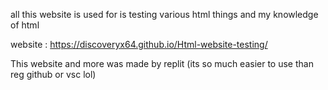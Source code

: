 all this website is used for is testing various html things and my knowledge of html

website : https://discoveryx64.github.io/Html-website-testing/

This website and more was made by replit (its so much easier to use than reg github or vsc lol)
